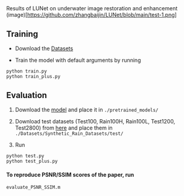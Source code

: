 ##
Results of LUNet on underwater image restoration and enhancement
(image)[https://github.com/zhangbaijin/LUNet/blob/main/test-1.png]
## Training
- Download the [Datasets](Datasets/README.md)

- Train the model with default arguments by running

```
python train.py
python train_plus.py
```


## Evaluation

1. Download the [model](https://drive.google.com/file/d/1bitvtmJAE1iKpFmdGx3OrN6Xti0JRPLc/view?usp=sharing) and place it in `./pretrained_models/`

2. Download test datasets (Test100, Rain100H, Rain100L, Test1200, Test2800) from [here](https://drive.google.com/drive/folders/1PDWggNh8ylevFmrjo-JEvlmqsDlWWvZs?usp=sharing) and place them in `./Datasets/Synthetic_Rain_Datasets/test/`

3. Run
```
python test.py
python test_plus.py
```

#### To reproduce PSNR/SSIM scores of the paper, run
```
evaluate_PSNR_SSIM.m 
```
